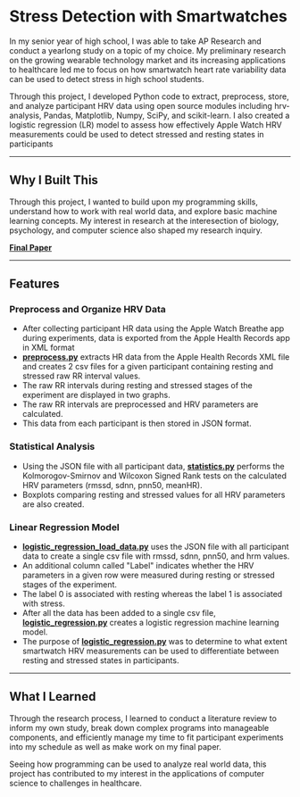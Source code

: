 # Stress Detection with Smartwatches

In my senior year of high school, I was able to take AP Research and conduct a yearlong study on a topic of my choice.  My preliminary research on the growing wearable technology market and its increasing applications to healthcare led me to focus on how smartwatch heart rate variability data can be used to detect stress in high school students.  

Through this project, I developed Python code to extract, preprocess, store, and analyze participant HRV data using open source modules including hrv-analysis, Pandas, Matplotlib, Numpy, SciPy, and scikit-learn.  I also created a logistic regression (LR) model to assess how effectively Apple Watch HRV measurements could be used to detect stressed and resting states in participants

---

## Why I Built This

Through this project, I wanted to build upon my programming skills, understand how to work with real world data, and explore basic machine learning concepts.  My interest in research at the interesection of biology, psychology, and computer science also shaped my research inquiry.

[**Final Paper**](https://drive.google.com/file/d/1dc5VqZodXUlEKjaarF4qZAdfQVxDm_KZ/view)

---

## Features

### Preprocess and Organize HRV Data

- After collecting participant HR data using the Apple Watch Breathe app during experiments, data is exported from the Apple Health Records app in XML format
- [**preprocess.py**](preprocessing.py) extracts HR data from the Apple Health Records XML file and creates 2 csv files for a given participant containing resting and stressed raw RR interval values.  
- The raw RR intervals during resting and stressed stages of the experiment are displayed in two graphs.  
- The raw RR intervals are preprocessed and HRV parameters are calculated.  
- This data from each participant is then stored in JSON format.      

### Statistical Analysis

- Using the JSON file with all participant data, [**statistics.py**](statistics.py) performs the Kolmorogov-Smirnov and Wilcoxon Signed Rank tests on the calculated HRV parameters (rmssd, sdnn, pnn50, meanHR).
- Boxplots comparing resting and stressed values for all HRV parameters are also created.

### Linear Regression Model

- [**logistic_regression_load_data.py**](logistic_regression_load_data.py) uses the JSON file with all participant data to create a single csv file with rmssd, sdnn, pnn50, and hrm values.
- An additional column called "Label" indicates whether the HRV parameters in a given row were measured during resting or stressed stages of the experiment.
- The label 0 is associated with resting whereas the label 1 is associated with stress.
- After all the data has been added to a single csv file, [**logistic_regression.py**](logistic_regression.py) creates a logistic regression machine learning model.
- The purpose of [**logistic_regression.py**](logistic_regression.py) was to determine to what extent smartwatch HRV measurements can be used to differentiate between resting and stressed states in participants.

---

## What I Learned

Through the research process, I learned to conduct a literature review to inform my own study, break down complex programs into manageable components, and efficiently manage my time to fit participant experiments into my schedule as well as make work on my final paper.

Seeing how programming can be used to analyze real world data, this project has contributed to my interest in the applications of computer science to challenges in healthcare.  
